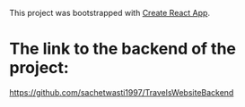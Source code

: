 This project was bootstrapped with [Create React App](https://github.com/facebook/create-react-app).
# The link to the backend of the project: 
https://github.com/sachetwasti1997/TravelsWebsiteBackend
